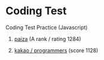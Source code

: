 # Coding Test
Coding Test Practice (Javascript)

1. [paiza](https://paiza.jp/challenges) (A rank / rating 1284)

2. [kakao / programmers](https://school.programmers.co.kr/learn/challenges?order=recent&languages=javascript&page=1&levels=1%2C2%2C3) (score 1128)
